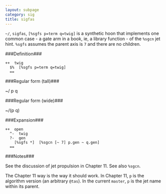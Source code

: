 ```yaml
---
layout: subpage
category: sig
title: sigfas
---
```


`~/`, `sigfas`, `[%sgfs p=term q=twig]` is a synthetic hoon that
implements one common case - a gate arm in a book, ie, a library
function - of the `%sgcn` jet hint.  `%sgfs` assumes the parent
axis is `7` and there are no children.

###Definition###

    ++  twig  
      $%  [%sgfs p=term q=twig]
      ==

###Regular form (tall)###

  ~/  p
  q

###Regular form (wide)###

  ~/(p q)

###Expansion###
    
    ++  open
      ^-  twig
      ?-  gen
        [%sgfs *]  [%sgcn [~ 7] p.gen ~ q.gen]
      ==

###Notes###

See the discussion of jet propulsion in Chapter 11.  See also 
`%sgcn`.

The Chapter 11 way is the way it should work.  In Chapter 11, `p`
is the algorithm version (an arbitrary `@tas`).  In the current
`master`, `p` is the jet name within its parent.
